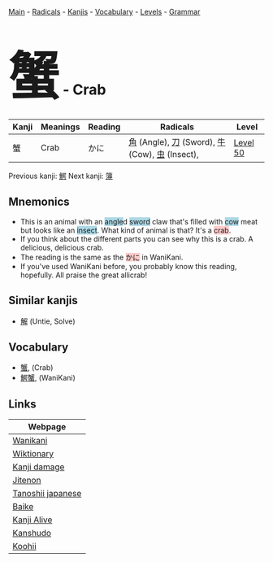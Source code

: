 <style> bigfont {font-size: 100px}</style>
[Main](../README.md) -
[Radicals](../radicals.md) -
[Kanjis](../kanjis.md) -
[Vocabulary](../vocabulary.md) -
[Levels](../levels.md) -
[Grammar](../grammar.md)
# <bigfont> 蟹</bigfont> - Crab 

| Kanji | Meanings | Reading | Radicals | Level |
| --- | --- | --- | --- | --- |
| 蟹 | Crab | かに | [角](../radicals/角.md) (Angle), [刀](../radicals/刀.md) (Sword), [牛](../radicals/牛.md) (Cow), [虫](../radicals/虫.md) (Insect),  | [Level 50](../levels/wk_level50.md) |

Previous kanji: [鰐](鰐.md) Next kanji: [簿](簿.md) 

## Mnemonics
 * This is an animal with an <span style="background-color:#ADD8E6"> angle</span>d <span style="background-color:#ADD8E6"> sword</span> claw that's filled with <span style="background-color:#ADD8E6"> cow</span> meat but looks like an <span style="background-color:#ADD8E6"> insect</span>. What kind of animal is that? It's a <span style="background-color:#ffcccb"> crab</span>.
* If you think about the different parts you can see why this is a crab. A delicious, delicious crab.
* The reading is the same as the <span style="background-color:#ffcccb"> かに</span> in WaniKani.
* If you've used WaniKani before, you probably know this reading, hopefully. All praise the great allicrab!


## Similar kanjis
 * [解](解.md) (Untie, Solve)


## Vocabulary
 * [蟹](../vocabulary/蟹.md), (Crab)
* [鰐蟹](../vocabulary/蟹.md), (WaniKani)



## Links 

| Webpage |
| --- |
| [Wanikani          ](https://www.wanikani.com/kanji/蟹) |
| [Wiktionary        ](https://en.wiktionary.org/wiki/蟹) |
| [Kanji damage      ](http://www.kanjidamage.com/kanji/search?utf8=✓&q=蟹) |
| [Jitenon           ](https://jitenon.com/kanji/蟹) |
| [Tanoshii japanese ](https://www.tanoshiijapanese.com/dictionary/kanji.cfm?k=蟹) |
| [Baike             ](https://baike.baidu.com/item/蟹) |
| [Kanji Alive       ](https://app.kanjialive.com/蟹) |
| [Kanshudo          ](https://www.kanshudo.com/searchmn?q=蟹) |
| [Koohii            ](https://kanji.koohii.com/study/kanji/蟹) |
